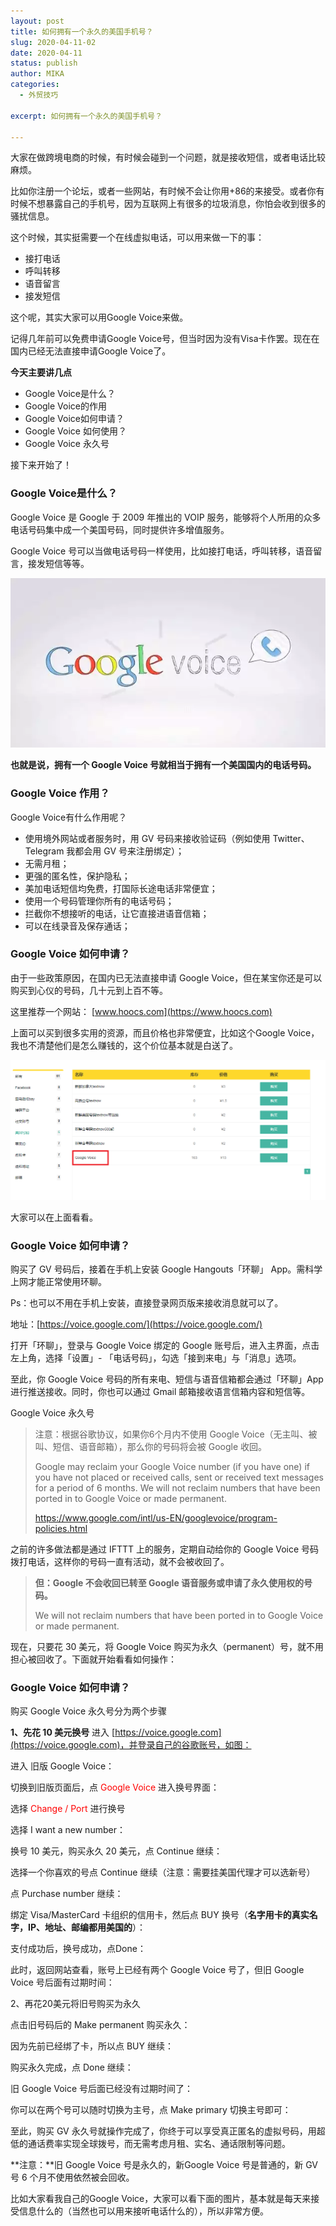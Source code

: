 ```yaml
---
layout: post
title: 如何拥有一个永久的美国手机号？
slug: 2020-04-11-02
date: 2020-04-11
status: publish
author: MIKA
categories: 
  - 外贸技巧

excerpt: 如何拥有一个永久的美国手机号？

---
```


大家在做跨境电商的时候，有时候会碰到一个问题，就是接收短信，或者电话比较麻烦。

比如你注册一个论坛，或者一些网站，有时候不会让你用+86的来接受。或者你有时候不想暴露自己的手机号，因为互联网上有很多的垃圾消息，你怕会收到很多的骚扰信息。

这个时候，其实挺需要一个在线虚拟电话，可以用来做一下的事：

- 接打电话
- 呼叫转移
- 语音留言
- 接发短信

这个呢，其实大家可以用Google Voice来做。

记得几年前可以免费申请Google Voice号，但当时因为没有Visa卡作罢。现在在国内已经无法直接申请Google Voice了。

**今天主要讲几点**
- Google Voice是什么？
- Google Voice的作用
- Google Voice如何申请？
- Google Voice 如何使用？
- Google Voice 永久号

接下来开始了！

### Google Voice是什么？

Google Voice 是 Google 于 2009 年推出的 VOIP 服务，能够将个人所用的众多电话号码集中成一个美国号码，同时提供许多增值服务。

Google Voice 号可以当做电话号码一样使用，比如接打电话，呼叫转移，语音留言，接发短信等等。

![](./GoogleSkill/google_voice/01.png)

**也就是说，拥有一个 Google Voice 号就相当于拥有一个美国国内的电话号码。**

### Google Voice 作用？

Google Voice有什么作用呢？

- 使用境外网站或者服务时，用 GV 号码来接收验证码（例如使用 Twitter、Telegram 我都会用 GV 号来注册绑定）；
- 无需月租；
- 更强的匿名性，保护隐私；
- 美加电话短信均免费，打国际长途电话非常便宜；
- 使用一个号码管理你所有的电话号码；
- 拦截你不想接听的电话，让它直接进语音信箱；
- 可以在线录音及保存通话；

### Google Voice 如何申请？

由于一些政策原因，在国内已无法直接申请 Google Voice，但在某宝你还是可以购买到心仪的号码，几十元到上百不等。

这里推荐一个网站： [www.hoocs.com](https://www.hoocs.com)

上面可以买到很多实用的资源，而且价格也非常便宜，比如这个Google Voice，我也不清楚他们是怎么赚钱的，这个价位基本就是白送了。

![](./GoogleSkill/google_voice/02.png)

大家可以在上面看看。



### Google Voice 如何申请？

购买了 GV 号码后，接着在手机上安装  Google Hangouts「环聊」 App。需科学上网才能正常使用环聊。

Ps：也可以不用在手机上安装，直接登录网页版来接收消息就可以了。

地址：[https://voice.google.com/](https://voice.google.com/)

打开「环聊」，登录与 Google Voice 绑定的 Google 账号后，进入主界面，点击左上角，选择「设置」- 「电话号码」，勾选「接到来电」与「消息」选项。

至此，你 Google Voice 号码的所有来电、短信与语音信箱都会通过「环聊」App 进行推送接收。同时，你也可以通过 Gmail 邮箱接收语言信箱内容和短信等。

Google Voice 永久号


>注意：根据谷歌协议，如果你6个月内不使用 Google Voice（无主叫、被叫、短信、语音邮箱），那么你的号码将会被 Google 收回。
>
>Google may reclaim your Google Voice number (if you have one) if you have not placed or received calls, sent or received text messages for a period of 6 months. We will not 
>reclaim numbers that have been ported in to Google Voice or made permanent.
>
>https://www.google.com/intl/us-EN/googlevoice/program-policies.html


之前的许多做法都是通过 IFTTT 上的服务，定期自动给你的 Google Voice 号码拨打电话，这样你的号码一直有活动，就不会被收回了。

>**但：Google 不会收回已转至 Google 语音服务或申请了永久使用权的号码。**
>
>We will not reclaim numbers that have been ported in to Google Voice or made permanent.

现在，只要花 30 美元，将 Google Voice 购买为永久（permanent）号，就不用担心被回收了。下面就开始看看如何操作：

### Google Voice 如何申请？

购买 Google Voice 永久号分为两个步骤

**1、先花 10 美元换号**
进入 [https://voice.google.com](https://voice.google.com)，并登录自己的谷歌账号，如图：

[](./GoogleSkill/google_voice/03.png)

进入 旧版 Google Voice：

[](./GoogleSkill/google_voice/04.png)

切换到旧版页面后，点 <font color=red>Google Voice</font> 进入换号界面：

[](./GoogleSkill/google_voice/05.png)

选择 <font color=red>Change / Port</font> 进行换号

[](./GoogleSkill/google_voice/06.png)

选择 I want a new number：

[](./GoogleSkill/google_voice/07.png)

换号 10 美元，购买永久 20 美元，点 Continue 继续：

[](./GoogleSkill/google_voice/08.png)

选择一个你喜欢的号点 Continue 继续（注意：需要挂美国代理才可以选新号）

[](./GoogleSkill/google_voice/09.png)

点 Purchase number 继续：

[](./GoogleSkill/google_voice/10.png)

绑定 Visa/MasterCard 卡组织的信用卡，然后点 BUY 换号（**名字用卡的真实名字，IP、地址、邮编都用美国的**）：

[](./GoogleSkill/google_voice/11.png)

支付成功后，换号成功，点Done：

[](./GoogleSkill/google_voice/12.png)

此时，返回网站查看，账号上已经有两个 Google Voice 号了，但旧 Google Voice 号后面有过期时间：

[](./GoogleSkill/google_voice/13.png)

2、再花20美元将旧号购买为永久

点击旧号码后的 Make permanent 购买永久：

[](./GoogleSkill/google_voice/14.png)

因为先前已经绑了卡，所以点 BUY 继续：

[](./GoogleSkill/google_voice/15.png)

购买永久完成，点 Done 继续：

[](./GoogleSkill/google_voice/16.png)

旧 Google Voice 号后面已经没有过期时间了：

[](./GoogleSkill/google_voice/17.png)

你可以在两个号可以随时切换为主号，点 Make primary 切换主号即可：

[](./GoogleSkill/google_voice/18.png)

至此，购买 GV 永久号就操作完成了，你终于可以享受真正匿名的虚拟号码，用超低的通话费率实现全球拨号，而无需考虑月租、实名、通话限制等问题。

**注意：**旧 Google Voice 号是永久的，新Google Voice 号是普通的，新 GV 号 6 个月不使用依然被会回收。

比如大家看我自己的Google Voice，大家可以看下面的图片，基本就是每天来接受信息什么的（当然也可以用来接听电话什么的），所以非常方便。

[](./GoogleSkill/google_voice/19.png)




